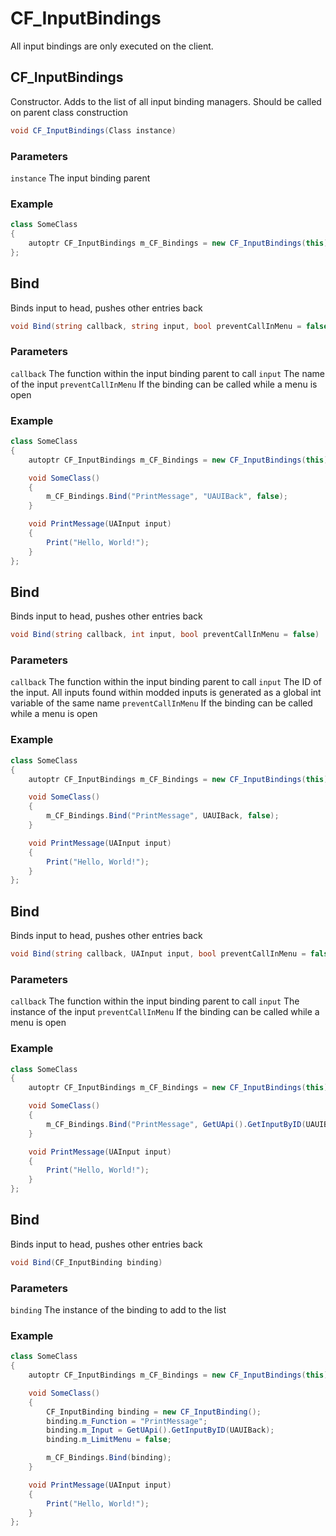 # CF_InputBindings

All input bindings are only executed on the client. 

## CF_InputBindings

Constructor. Adds to the list of all input binding managers. Should be called on parent class construction

```csharp
void CF_InputBindings(Class instance)
```

### Parameters

`instance` The input binding parent

### Example

```csharp
class SomeClass
{
	autoptr CF_InputBindings m_CF_Bindings = new CF_InputBindings(this);
};
```

## Bind

Binds input to head, pushes other entries back

```csharp
void Bind(string callback, string input, bool preventCallInMenu = false)
```

### Parameters

`callback` The function within the input binding parent to call
`input` The name of the input
`preventCallInMenu` If the binding can be called while a menu is open

### Example

```csharp
class SomeClass
{
	autoptr CF_InputBindings m_CF_Bindings = new CF_InputBindings(this);

	void SomeClass()
	{
		m_CF_Bindings.Bind("PrintMessage", "UAUIBack", false);
	}

	void PrintMessage(UAInput input)
	{
		Print("Hello, World!");
	}
};
```

## Bind

Binds input to head, pushes other entries back

```csharp
void Bind(string callback, int input, bool preventCallInMenu = false)
```

### Parameters

`callback` The function within the input binding parent to call
`input` The ID of the input. All inputs found within modded inputs is generated as a global int variable of the same name
`preventCallInMenu` If the binding can be called while a menu is open

### Example

```csharp
class SomeClass
{
	autoptr CF_InputBindings m_CF_Bindings = new CF_InputBindings(this);

	void SomeClass()
	{
		m_CF_Bindings.Bind("PrintMessage", UAUIBack, false);
	}

	void PrintMessage(UAInput input)
	{
		Print("Hello, World!");
	}
};
```

## Bind

Binds input to head, pushes other entries back

```csharp
void Bind(string callback, UAInput input, bool preventCallInMenu = false)
```

### Parameters

`callback` The function within the input binding parent to call
`input` The instance of the input
`preventCallInMenu` If the binding can be called while a menu is open

### Example

```csharp
class SomeClass
{
	autoptr CF_InputBindings m_CF_Bindings = new CF_InputBindings(this);

	void SomeClass()
	{
		m_CF_Bindings.Bind("PrintMessage", GetUApi().GetInputByID(UAUIBack), false);
	}

	void PrintMessage(UAInput input)
	{
		Print("Hello, World!");
	}
};
```

## Bind

Binds input to head, pushes other entries back

```csharp
void Bind(CF_InputBinding binding)
```

### Parameters

`binding` The instance of the binding to add to the list

### Example

```csharp
class SomeClass
{
	autoptr CF_InputBindings m_CF_Bindings = new CF_InputBindings(this);

	void SomeClass()
	{
		CF_InputBinding binding = new CF_InputBinding();
		binding.m_Function = "PrintMessage";
		binding.m_Input = GetUApi().GetInputByID(UAUIBack);
		binding.m_LimitMenu = false;

		m_CF_Bindings.Bind(binding);
	}

	void PrintMessage(UAInput input)
	{
		Print("Hello, World!");
	}
};
```

